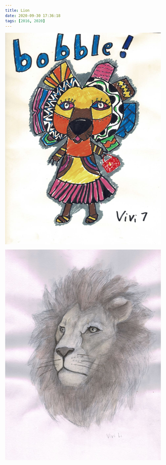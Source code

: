 ```yaml
---
title: Lion
date: 2020-09-30 17:36:18
tags: [2016, 2020]
---
```


![alt](/images/Lion.jpg)


![alt](/images/Lion2.jpeg)